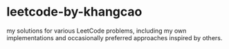 # leetcode-by-khangcao
my solutions for various LeetCode problems, including my own implementations and occasionally preferred approaches inspired by others.
